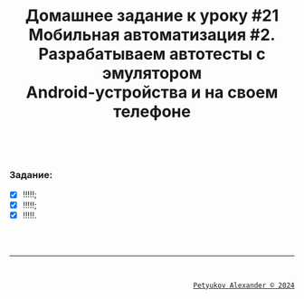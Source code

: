 # <p align="center">Домашнее задание к уроку #21 <br> Мобильная автоматизация #2. <br> Разрабатываем автотесты с эмулятором <br> Android-устройства и на своем телефоне</p>

</br>
</br>

### Задание:
- [x] !!!!!;
- [x] !!!!!;
- [x] !!!!!.

</br>
</br>


---

</br>

<a><p align="right">[`Petyukov Alexander © 2024`](https://github.com/SandroUnknown)</p></a>
